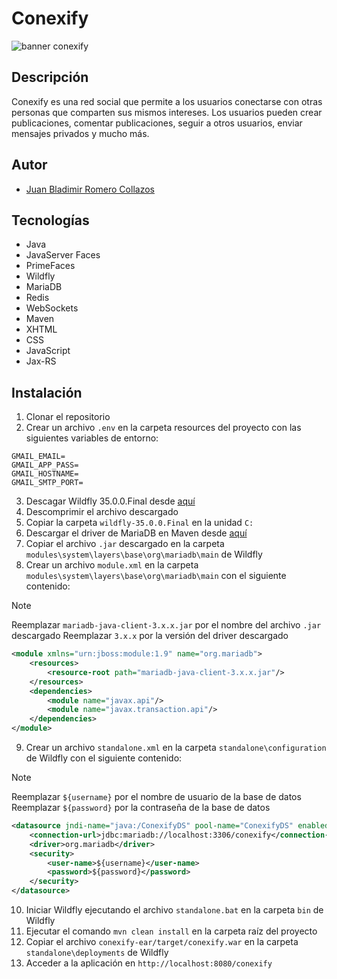 # Conexify

<img src="https://lh3.googleusercontent.com/fife/ALs6j_E7SV82Tmqjp8MPO5NSVe0cMl8qdJTbqv47ZbcgY9bIHD4CRpW9fOslbka3ePwEPn0CRtOVyM8yYddWpyNldSIuJPRHo8jrVIuoi8fy-_7CKTY8yUdPNIJt-UTGbf_kDQ7uXrKaPUHeEDPTKa-RSeA7WdKfX3UQWHTmcVnvRT3aiaMJq_cYeDf3ajniu3CvjR1C2QF6BoZmff27TiMBfI_50KGI6mwDzo-CeMbi62pl3hpNelVjKGeGKpZDX9i82k-cjEcUKAEVkgl9u1EQP6jsJvtkiqtMD5NutqpMi4uLugNEusZIdJWCTUCD6rPJFOKf-WvGnHQd0n4NjAvwZmqyPCHuI5AJopAH4dD_WsalPodurPttTclt8tQsS9vWGr5QThlYC8zXgRjJeElYSYTBDu1oNCAVpBqczH6VMhw_M4kqTjtdFg8a0uO7JvzuXbG_ko1ezyCUVa0G3bBGGlMJcz3TCe2A-2M_MTO62KZ0PvpLaiCPY8a4JHAA9psR8bKSJSBeeOhBGYZ_5vwwBtCVUy7IcUB2Z4O43S_toqMVhatC20K5gtwV2slXD98beaKTZi_AkDawzPRR9TYwdb9HWRYcyEapg_vfG4kmzG7B9Yj4QDg4WPLXP9fXNv3WfndCY_STXHFjAHofhfzlv6zTqA5XJlPweL0q_p9zsGCxZzMQbdjnDIVns5QUXxBLJzGLJh4vQhJ04a3SF7zKFDU_nxrP_onQswB-_ZM1EuDJ_cbH1UPKesjEpNofag3NlqSrGSQuHNSokBzcJ8m1ON5achVZpqBMb7RFPzjYu6jeCrTaX40tAoeID5JVUxR3LepKfKxlV_0TAX1N7zciju739l4_NR81jlNdZuElOaXtqUmW6IopPIvdnl67-BLvhQ_QibAAepiE_k_8q2MHfkcT2L-CwmjI0bgFXsNwf2sf1X2HuhlOGLIY_WuSzuwWA9JIyajWTCBbASyRlpFQ2R8cnNkg271RDiH23uifGpieqmfWdsDMuCzwgkTYF1r0gA3CXp9RtLLD9yKyUpkqfGdnAs42KFghwbCKvk_FIv1fMk1egx2ABHUpe5fvRktYtxRVptZjYVdKoGRnV40RqkG3ROBq3kUn9Uv4CqJLOzYCj3OlnGvS0g6hjMWLmGpqEjAbhPuw464_WRShyUx1MK5nnXapRHecWzGpu0aIiJ4hiV1VZVIZ1ImzzqR0glxGwNWNOkS2YYal7yWR9LQQEFQRmSXeoQbhQ4NxCzZWlV8JXX0nNhk_iQ3piefdGCjfEIUn4ris9v6T5qEyrrltuz_zC3UNrn-_mFv9CRSiSegh1vohMFJUdAgkHhkWPxfepSuCYerCL5cAdv4XJdmzEbWtPMrA2pTq8qAEQZGY1HYgiets-f7gKkF8fHvPtkpCjx5DN5_u6pJqlfWGumGLESnuk_bmOQcbgo2UTAa_b-LzYIjNiC7sFcss1djhddga3kUZKy_fmGsabi28Gng1YiYcm-R8cpn0MFJOfaJX79CwysWTaG_TiAs-cWIXuvbhXCexThclcGzqpnMsE6LIaCmez3vMv3IAS0T5HAWGmw9yA9U0accGhMT4P6IN4ZnRWq0F_LuF9AVN-794kcmGRA=w1920-h947" alt="banner conexify" />

## Descripción

Conexify es una red social que permite a los usuarios conectarse con otras personas que comparten sus mismos intereses. Los usuarios pueden crear publicaciones, comentar publicaciones, seguir a otros usuarios, enviar mensajes privados y mucho más.

## Autor

- [Juan Bladimir Romero Collazos](https://github.com/IngSystemCix)

## Tecnologías

- Java
- JavaServer Faces
- PrimeFaces
- Wildfly
- MariaDB
- Redis
- WebSockets
- Maven
- XHTML
- CSS
- JavaScript
- Jax-RS

## Instalación

1. Clonar el repositorio
2. Crear un archivo `.env` en la carpeta resources del proyecto con las siguientes variables de entorno:

```
GMAIL_EMAIL=
GMAIL_APP_PASS=
GMAIL_HOSTNAME=
GMAIL_SMTP_PORT=
```

3. Descagar Wildfly 35.0.0.Final desde [aquí](https://www.wildfly.org/downloads/)
4. Descomprimir el archivo descargado
5. Copiar la carpeta `wildfly-35.0.0.Final` en la unidad `C:`
6. Descargar el driver de MariaDB en Maven desde [aquí](https://mvnrepository.com/artifact/org.mariadb.jdbc/mariadb-java-client)
7. Copiar el archivo `.jar` descargado en la carpeta `modules\system\layers\base\org\mariadb\main` de Wildfly
8. Crear un archivo `module.xml` en la carpeta `modules\system\layers\base\org\mariadb\main` con el siguiente contenido:

> [!NOTE]
> Reemplazar `mariadb-java-client-3.x.x.jar` por el nombre del archivo `.jar` descargado
> Reemplazar `3.x.x` por la versión del driver descargado

```xml
<module xmlns="urn:jboss:module:1.9" name="org.mariadb">
    <resources>
        <resource-root path="mariadb-java-client-3.x.x.jar"/>
    </resources>
    <dependencies>
        <module name="javax.api"/>
        <module name="javax.transaction.api"/>
    </dependencies>
</module>
```

9. Crear un archivo `standalone.xml` en la carpeta `standalone\configuration` de Wildfly con el siguiente contenido:

> [!NOTE]
> Reemplazar `${username}` por el nombre de usuario de la base de datos
> Reemplazar `${password}` por la contraseña de la base de datos

```xml
<datasource jndi-name="java:/ConexifyDS" pool-name="ConexifyDS" enabled="true" use-java-context="true">
    <connection-url>jdbc:mariadb://localhost:3306/conexify</connection-url>
    <driver>org.mariadb</driver>
    <security>
        <user-name>${username}</user-name>
        <password>${password}</password>
    </security>
</datasource>
```

10. Iniciar Wildfly ejecutando el archivo `standalone.bat` en la carpeta `bin` de Wildfly
11. Ejecutar el comando `mvn clean install` en la carpeta raíz del proyecto
12. Copiar el archivo `conexify-ear/target/conexify.war` en la carpeta `standalone\deployments` de Wildfly
13. Acceder a la aplicación en `http://localhost:8080/conexify`
